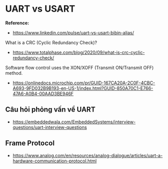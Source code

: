 # UART vs USART
**Reference:**
- https://www.linkedin.com/pulse/uart-vs-usart-bibin-alias/

What is a CRC (Cyclic Redundancy Check)? 
- https://www.totalphase.com/blog/2020/09/what-is-crc-cyclic-redundancy-check/

Software flow control uses the XON/XOFF (Transmit ON/Transmit OFF) method. 
- https://onlinedocs.microchip.com/pr/GUID-167CA20A-2C0F-4CBC-A693-9FD032B9B193-en-US-1/index.html?GUID-850A70C1-E766-47A6-A0B4-00AAD3BE946F

## Câu hỏi phỏng vấn về UART
- https://embeddedwala.com/EmbeddedSystems/interview-questions/uart-interview-questions

## Frame Protocol
- https://www.analog.com/en/resources/analog-dialogue/articles/uart-a-hardware-communication-protocol.html
